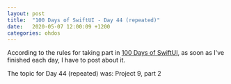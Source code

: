 ```yaml
---
layout: post
title:  "100 Days of SwiftUI - Day 44 (repeated)"
date:   2020-05-07 12:00:09 +1200
categories: ohdos
---
```

According to the rules for taking part in [100 Days of SwiftUI](https://www.hackingwithswift.com/100/swiftui), as soon as I've finished each day, I have to post about it.

The topic for Day 44 (repeated) was: Project 9, part 2
